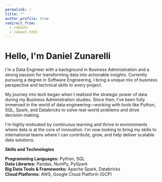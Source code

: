 ```yaml
---
permalink: /
title: ""
author_profile: true
redirect_from: 
  - /about/
  - /about.html
---
```

# Hello, I'm Daniel Zunarelli

I'm a Data Engineer with a background in Business Administration and a strong passion for transforming data into actionable insights. Currently pursuing a degree in Software Engineering, I bring a unique mix of business perspective and technical skills to every project.

My journey into tech began when I realized the strategic power of data during my Business Administration studies. Since then, I've been fully immersed in the world of data engineering—working with tools like Python, SQL, Spark, and Databricks to solve real-world problems and drive decision-making.

I'm highly motivated by continuous learning and thrive in environments where data is at the core of innovation. I'm now looking to bring my skills to international teams where I can contribute, grow, and help deliver scalable data solutions.

**Skills and Technologies**

**Programming Languages:** Python, SQL  
**Data Libraries:** Pandas, NumPy, PySpark  
**Big Data Tools & Frameworks:** Apache Spark, Databricks  
**Cloud Platforms:** AWS, Google Cloud Platform (GCP)
